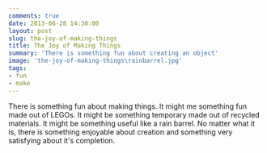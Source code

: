 ```yaml
---
comments: true
date: 2013-06-28 14:30:00
layout: post
slug: the-joy-of-making-things
title: The Joy of Making Things
summary: 'There is something fun about creating an object'
image: 'the-joy-of-making-things\rainbarrel.jpg'
tags:
- fun
- make
---
```


There is something fun about making things. It might me something fun made out of LEGOs. It might be something temporary made out of recycled materials. It might be something useful like a rain barrel. No matter what it is, there is something enjoyable about creation and something very satisfying about it's completion. 
